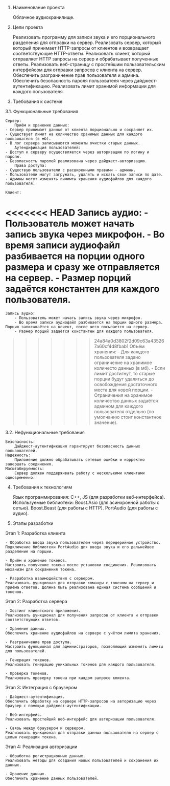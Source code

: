 1. Наименование проекта

     Облачное аудиохранилище.  

2. Цели проекта

     Реализовать программу для записи звука и его порционального разделения для отправки на сервер.
     Реализовать сервер, который который принимает HTTP-запросы от клиентов и возвращает соответствующие HTTP-ответы.
     Реализовать клиент, который отправляет HTTP запросы на сервер и обрабатывает полученные ответы.
     Реализовать веб-страницу с простейшим пользовательским интерфейсом для отправки запросов с клиента на сервер.
     Обеспечить разграничение прав пользователя и админа.
     Обеспечить безопасность пароля пользователя через дайджест-аутентификацию.
     Реализовать лимит хранимой информации для каждого пользователя.
	
3. Требования к системе

3.1. Функциональные требования

    Сервер:
        Приём и хранение данных:
	- Сервер принимает данные от клиента порционально и сохраняет их.
	- Существует лимит на количество хранимых данных для каждого пользователя (в мб).
	- В лог сервера записываются моменты очистки старых данных.
	    Аутендификация пользователей:
	- Доступ к серверу осуществляется через авторизацию по логину и паролю.
	- Безопасность паролей реализована через дайджест-авторизацию.
	    Права доступа:
	- Существую пользователи с расширенными правами - админы.
	- Пользователи могут загружать, удалять и искать свои записи по дате. 
	- Админы могут изменять лимимты хранения аудиофайлов для каждого пользователя.

    Клиент:
<<<<<<< HEAD
	    Запись аудио:
    - Пользователь может начать запись звука через микрофон.
    - Во время записи аудиофайл разбивается на порции одного размера и сразу же отправляется на сервер.
    - Размер порций задаётся константен для каждого пользователя.
=======
	Запись аудио:
        - Пользователь может начать запись звука через микрофон.
        - Во время записи аудиофайл разбивается на порции одного размера. Порция записываётся на клиент, после чего посылается на сервер.
        - Размер порций задаётся константен для каждого пользователя.
>>>>>>> 24a84a0d3802f2d09c63a435267a60cf4d8fbab1
        Объём хранения:
	- Для каждого пользователя задано ограничение на хранимое количесто данных (в мб).
	- Если лимит достигнут, то старые порции будут удаляться до освобождения достаточного места для новой порции.
	- Ограничения на хранимое количество данных задаётся админом для каждого пользователя отдельно (по умолчанию стоит константное значение).


3.2. Нефункциональные требования

    Безопасность:
	    Дайджест-аутентификация гарантирует безопасность дынных пользователей.
    Надежность:
        Приложение должно обрабатывать сетевые ошибки и корректно завершать соединения.
    Масштабируемость:
        Сервер должен поддерживать работу с несколькими клиентами одновременно.

4. Требования к технологиям

    Язык программирования: C++, JS (для разработки веб-интерфейса).
    Используемые библиотеки:
        Boost.Asio (для асинхронной работы с сетью).
        Boost.Beast (для работы с HTTP).
   	    PortAudio (для работы с аудио).

5. Этапы разработки
	
Этап 1: Разработка клиента

    - Обработка ввода звука пользователем через переферийное устройство.
    Подключение библиотеки PortAudio для ввода звука и его дальнейшее разделение на порции.

    - Приём и хранение токенов.
    Настроить получение токена после установки соединения. Реализовать механизм для сохранения токена.

    - Разработка взаимодействия с сервером.
    Реализовать функционал для отправки команды с токеном на сервер и приёма ответов. Должна быть реализована единая система сообщений и токенов.
    
Этап 2: Разработка сервера

    - Хостинг клиентского приложения.
    Реализовать функционал для получения запросов от клиента и отправки соответствующих ответов.

    - Хранение данных.
    Обеспечить хранение аудиофайлов на сервере с учётом лимита хранения.

    - Разграничение прав доступа.
    Настроить функционал для администраторов, позволяющий изменять лимиты для пользователей.

    - Генерация токенов.
    Реализовать генерацию уникальных токенов для каждого пользователя.

    - Проверка токенов.
    Реализовать проверку токена при каждом запросе клиента.

Этап 3: Интеграция с браузером

    - Дайджест-аутентификация.
    Обеспечить обработку на сервере HTTP-запросов на авторизацию через браузер с помощью дайджест-аутентификации.

    - Веб-интерфейс.
    Реализовать простейший веб-интерфейс для авторизации пользователя.

    - Связь между браузером и сервером.
    Реализовать функционал для отправки данных пользователя на сервер с целью генерации токена.

Этап 4: Реализация авторизации

    - Обработка регистрационных данных.
    Реализовать методы для создания новых пользователей и сохранения их данных.

    - Хранение данных.
    Обеспечить хранение данных пользователей. 

